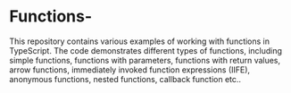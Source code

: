 # Functions-
This repository contains various examples of working with functions in TypeScript. The code demonstrates different types of functions, including simple functions, functions with parameters, functions with return values, arrow functions, immediately invoked function expressions (IIFE), anonymous functions, nested functions, callback function etc..
